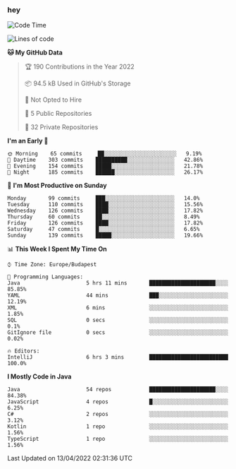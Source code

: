 ### hey

<!--START_SECTION:waka-->
![Code Time](http://img.shields.io/badge/Code%20Time-659%20hrs%2010%20mins-blue)

![Lines of code](https://img.shields.io/badge/From%20Hello%20World%20I%27ve%20Written-489%20Thousand%20lines%20of%20code-blue)

**🐱 My GitHub Data** 

> 🏆 190 Contributions in the Year 2022
 > 
> 📦 94.5 kB Used in GitHub's Storage 
 > 
> 🚫 Not Opted to Hire
 > 
> 📜 5 Public Repositories 
 > 
> 🔑 32 Private Repositories  
 > 
**I'm an Early 🐤** 

```text
🌞 Morning    65 commits     ██░░░░░░░░░░░░░░░░░░░░░░░   9.19% 
🌆 Daytime    303 commits    ██████████░░░░░░░░░░░░░░░   42.86% 
🌃 Evening    154 commits    █████░░░░░░░░░░░░░░░░░░░░   21.78% 
🌙 Night      185 commits    ██████░░░░░░░░░░░░░░░░░░░   26.17%

```
📅 **I'm Most Productive on Sunday** 

```text
Monday       99 commits     ███░░░░░░░░░░░░░░░░░░░░░░   14.0% 
Tuesday      110 commits    ████░░░░░░░░░░░░░░░░░░░░░   15.56% 
Wednesday    126 commits    ████░░░░░░░░░░░░░░░░░░░░░   17.82% 
Thursday     60 commits     ██░░░░░░░░░░░░░░░░░░░░░░░   8.49% 
Friday       126 commits    ████░░░░░░░░░░░░░░░░░░░░░   17.82% 
Saturday     47 commits     █░░░░░░░░░░░░░░░░░░░░░░░░   6.65% 
Sunday       139 commits    █████░░░░░░░░░░░░░░░░░░░░   19.66%

```


📊 **This Week I Spent My Time On** 

```text
⌚︎ Time Zone: Europe/Budapest

💬 Programming Languages: 
Java                     5 hrs 11 mins       █████████████████████░░░░   85.85% 
YAML                     44 mins             ███░░░░░░░░░░░░░░░░░░░░░░   12.19% 
XML                      6 mins              ░░░░░░░░░░░░░░░░░░░░░░░░░   1.85% 
SQL                      0 secs              ░░░░░░░░░░░░░░░░░░░░░░░░░   0.1% 
GitIgnore file           0 secs              ░░░░░░░░░░░░░░░░░░░░░░░░░   0.02%

🔥 Editors: 
IntelliJ                 6 hrs 3 mins        █████████████████████████   100.0%

```

**I Mostly Code in Java** 

```text
Java                     54 repos            █████████████████████░░░░   84.38% 
JavaScript               4 repos             █░░░░░░░░░░░░░░░░░░░░░░░░   6.25% 
C#                       2 repos             ░░░░░░░░░░░░░░░░░░░░░░░░░   3.12% 
Kotlin                   1 repo              ░░░░░░░░░░░░░░░░░░░░░░░░░   1.56% 
TypeScript               1 repo              ░░░░░░░░░░░░░░░░░░░░░░░░░   1.56%

```



 Last Updated on 13/04/2022 02:31:36 UTC
<!--END_SECTION:waka-->
